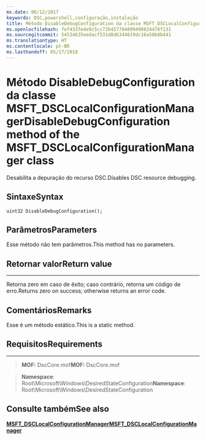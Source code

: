 ```yaml
---
ms.date: 06/12/2017
keywords: DSC,powershell,configuração,instalação
title: Método DisableDebugConfiguration da classe MSFT_DSCLocalConfigurationManager
ms.openlocfilehash: fef4337e4e9c5cc72b457704899498624476f131
ms.sourcegitcommit: 54534635eedacf531d8d6344019dc16a50b8b441
ms.translationtype: HT
ms.contentlocale: pt-BR
ms.lasthandoff: 05/17/2018
---
```

# <a name="disabledebugconfiguration-method-of-the-msftdsclocalconfigurationmanager-class"></a><span data-ttu-id="e9055-103">Método DisableDebugConfiguration da classe MSFT_DSCLocalConfigurationManager</span><span class="sxs-lookup"><span data-stu-id="e9055-103">DisableDebugConfiguration method of the MSFT_DSCLocalConfigurationManager class</span></span>

<span data-ttu-id="e9055-104">Desabilita a depuração do recurso DSC.</span><span class="sxs-lookup"><span data-stu-id="e9055-104">Disables DSC resource debugging.</span></span>

<a name="syntax"></a><span data-ttu-id="e9055-105">Sintaxe</span><span class="sxs-lookup"><span data-stu-id="e9055-105">Syntax</span></span>
------

```mof
uint32 DisableDebugConfiguration();
```

<a name="parameters"></a><span data-ttu-id="e9055-106">Parâmetros</span><span class="sxs-lookup"><span data-stu-id="e9055-106">Parameters</span></span>
----------

<span data-ttu-id="e9055-107">Esse método não tem parâmetros.</span><span class="sxs-lookup"><span data-stu-id="e9055-107">This method has no parameters.</span></span>

## <a name="return-value"></a><span data-ttu-id="e9055-108">Retornar valor</span><span class="sxs-lookup"><span data-stu-id="e9055-108">Return value</span></span>
------------

<span data-ttu-id="e9055-109">Retorna zero em caso de êxito; caso contrário, retorna um código de erro.</span><span class="sxs-lookup"><span data-stu-id="e9055-109">Returns zero on success; otherwise returns an error code.</span></span>

## <a name="remarks"></a><span data-ttu-id="e9055-110">Comentários</span><span class="sxs-lookup"><span data-stu-id="e9055-110">Remarks</span></span>

<span data-ttu-id="e9055-111">Esse é um método estático.</span><span class="sxs-lookup"><span data-stu-id="e9055-111">This is a static method.</span></span>

## <a name="requirements"></a><span data-ttu-id="e9055-112">Requisitos</span><span class="sxs-lookup"><span data-stu-id="e9055-112">Requirements</span></span>
------------
><span data-ttu-id="e9055-113">**MOF:** DscCore.mof</span><span class="sxs-lookup"><span data-stu-id="e9055-113">**MOF:** DscCore.mof</span></span>

><span data-ttu-id="e9055-114">**Namespace**: Root\Microsoft\Windows\DesiredStateConfiguration</span><span class="sxs-lookup"><span data-stu-id="e9055-114">**Namespace**: Root\Microsoft\Windows\DesiredStateConfiguration</span></span>


## <a name="see-also"></a><span data-ttu-id="e9055-115">Consulte também</span><span class="sxs-lookup"><span data-stu-id="e9055-115">See also</span></span>


[<span data-ttu-id="e9055-116">**MSFT_DSCLocalConfigurationManager**</span><span class="sxs-lookup"><span data-stu-id="e9055-116">**MSFT_DSCLocalConfigurationManager**</span></span>](msft-dsclocalconfigurationmanager.md)